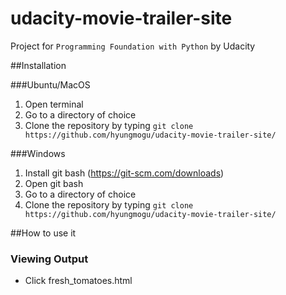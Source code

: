 # udacity-movie-trailer-site
Project for `Programming Foundation with Python` by Udacity

##Installation

###Ubuntu/MacOS

1. Open terminal
2. Go to a directory of choice
3. Clone the repository by typing `git clone https://github.com/hyungmogu/udacity-movie-trailer-site/` 

###Windows

1. Install git bash (https://git-scm.com/downloads) 
2. Open git bash
3. Go to a directory of choice
4. Clone the repository by typing `git clone https://github.com/hyungmogu/udacity-movie-trailer-site/`

##How to use it

### Viewing Output
- Click fresh_tomatoes.html
